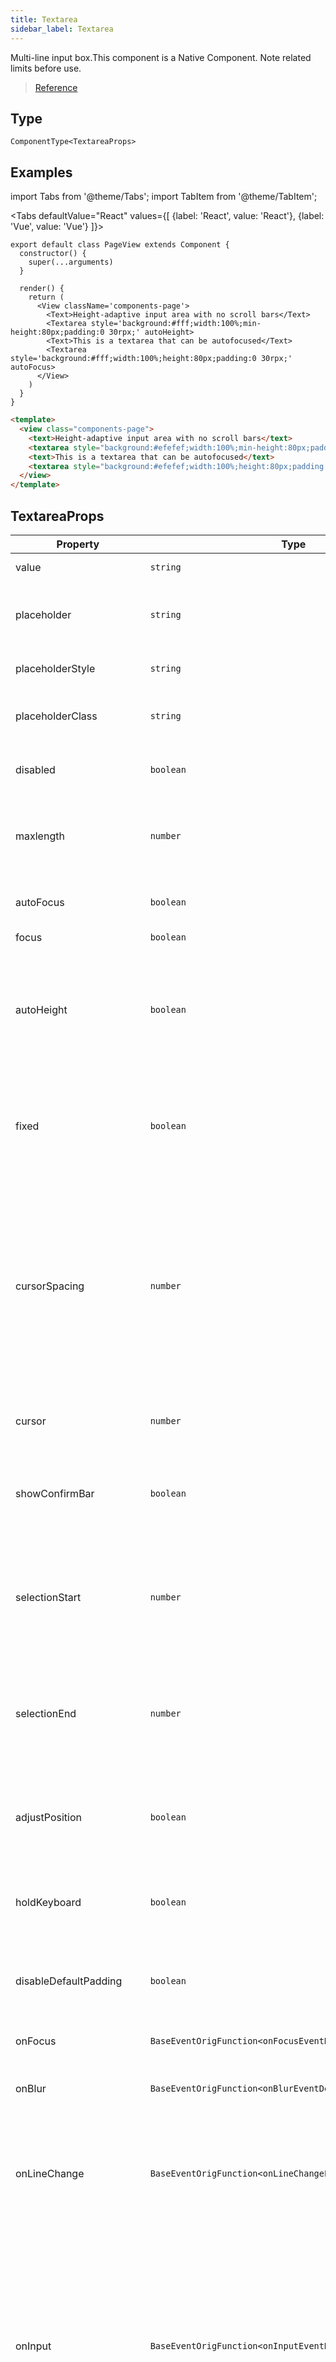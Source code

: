 ```yaml
---
title: Textarea
sidebar_label: Textarea
---
```


Multi-line input box.This component is a Native Component. Note related limits before use.

> [Reference](https://developers.weixin.qq.com/miniprogram/dev/component/textarea.html)

## Type

```tsx
ComponentType<TextareaProps>
```

## Examples


import Tabs from '@theme/Tabs';
import TabItem from '@theme/TabItem';

<Tabs
  defaultValue="React"
  values={[
    {label: 'React', value: 'React'},
 {label: 'Vue', value: 'Vue'}
 ]}>
<TabItem value="React">

```tsx
export default class PageView extends Component {
  constructor() {
    super(...arguments)
  }

  render() {
    return (
      <View className='components-page'>
        <Text>Height-adaptive input area with no scroll bars</Text>
        <Textarea style='background:#fff;width:100%;min-height:80px;padding:0 30rpx;' autoHeight>
        <Text>This is a textarea that can be autofocused</Text>
        <Textarea style='background:#fff;width:100%;height:80px;padding:0 30rpx;' autoFocus>
      </View>
    )
  }
}
```
</TabItem>

<TabItem value="Vue">

```html
<template>
  <view class="components-page">
    <text>Height-adaptive input area with no scroll bars</text>
    <textarea style="background:#efefef;width:100%;min-height:80px;padding:0 30rpx;" :auto-height="true" />
    <text>This is a textarea that can be autofocused</text>
    <textarea style="background:#efefef;width:100%;height:80px;padding:0 30rpx;" :auto-focusd="true" />
  </view>
</template>
```
  
</TabItem>
</Tabs>

## TextareaProps

<table>
  <thead>
    <tr>
      <th>Property</th>
      <th>Type</th>
      <th style={{ textAlign: "center"}}>Default</th>
      <th style={{ textAlign: "center"}}>Required</th>
      <th>Description</th>
    </tr>
  </thead>
  <tbody>
    <tr>
      <td>value</td>
      <td><code>string</code></td>
      <td style={{ textAlign: "center"}}></td>
      <td style={{ textAlign: "center"}}>Yes</td>
      <td>The content in the input box</td>
    </tr>
    <tr>
      <td>placeholder</td>
      <td><code>string</code></td>
      <td style={{ textAlign: "center"}}></td>
      <td style={{ textAlign: "center"}}>No</td>
      <td>The placeholder used when the input box is empty</td>
    </tr>
    <tr>
      <td>placeholderStyle</td>
      <td><code>string</code></td>
      <td style={{ textAlign: "center"}}></td>
      <td style={{ textAlign: "center"}}>No</td>
      <td>Specifies the style of the placeholder.</td>
    </tr>
    <tr>
      <td>placeholderClass</td>
      <td><code>string</code></td>
      <td style={{ textAlign: "center"}}><code>&quot;textarea-placeholder&quot;</code></td>
      <td style={{ textAlign: "center"}}>No</td>
      <td>Specifies the style class of the placeholder.</td>
    </tr>
    <tr>
      <td>disabled</td>
      <td><code>boolean</code></td>
      <td style={{ textAlign: "center"}}><code>false</code></td>
      <td style={{ textAlign: "center"}}>No</td>
      <td>Specifies whether to disable the component.</td>
    </tr>
    <tr>
      <td>maxlength</td>
      <td><code>number</code></td>
      <td style={{ textAlign: "center"}}><code>140</code></td>
      <td style={{ textAlign: "center"}}>No</td>
      <td>The maximum length. When it is set to "-1", the maximum length is not limited.</td>
    </tr>
    <tr>
      <td>autoFocus</td>
      <td><code>boolean</code></td>
      <td style={{ textAlign: "center"}}><code>false</code></td>
      <td style={{ textAlign: "center"}}>No</td>
      <td>Auto focus. The keyboard is automatically displayed.</td>
    </tr>
    <tr>
      <td>focus</td>
      <td><code>boolean</code></td>
      <td style={{ textAlign: "center"}}><code>false</code></td>
      <td style={{ textAlign: "center"}}>No</td>
      <td>Gets focus</td>
    </tr>
    <tr>
      <td>autoHeight</td>
      <td><code>boolean</code></td>
      <td style={{ textAlign: "center"}}><code>false</code></td>
      <td style={{ textAlign: "center"}}>No</td>
      <td>Specifies whether the height automatically increases. If this property is specified, style.height does not take effect.</td>
    </tr>
    <tr>
      <td>fixed</td>
      <td><code>boolean</code></td>
      <td style={{ textAlign: "center"}}><code>false</code></td>
      <td style={{ textAlign: "center"}}>No</td>
      <td>If the textarea is in an area of <code>position:fixed</code>, the value of the specified property should always be true.</td>
    </tr>
    <tr>
      <td>cursorSpacing</td>
      <td><code>number</code></td>
      <td style={{ textAlign: "center"}}><code>0</code></td>
      <td style={{ textAlign: "center"}}>No</td>
      <td>Specifies the distance between the cursor and the keyboard.It is either the distance between textarea and the bottom of the screen or the distance specified via cursor-spacing, whichever is smaller.</td>
    </tr>
    <tr>
      <td>cursor</td>
      <td><code>number</code></td>
      <td style={{ textAlign: "center"}}><code>-1</code></td>
      <td style={{ textAlign: "center"}}>No</td>
      <td>Specifies the cursor position during focusing.</td>
    </tr>
    <tr>
      <td>showConfirmBar</td>
      <td><code>boolean</code></td>
      <td style={{ textAlign: "center"}}><code>true</code></td>
      <td style={{ textAlign: "center"}}>No</td>
      <td>Specifies whether to display the bar containing the Done button above the keyboard</td>
    </tr>
    <tr>
      <td>selectionStart</td>
      <td><code>number</code></td>
      <td style={{ textAlign: "center"}}><code>-1</code></td>
      <td style={{ textAlign: "center"}}>No</td>
      <td>The start position of the cursor. It takes effect only during auto focusing, and needs to used with selectionEnd.</td>
    </tr>
    <tr>
      <td>selectionEnd</td>
      <td><code>number</code></td>
      <td style={{ textAlign: "center"}}><code>-1</code></td>
      <td style={{ textAlign: "center"}}>No</td>
      <td>The end position of the cursor. It takes effect only during auto focusing, and needs to used with selectionStart.</td>
    </tr>
    <tr>
      <td>adjustPosition</td>
      <td><code>boolean</code></td>
      <td style={{ textAlign: "center"}}><code>true</code></td>
      <td style={{ textAlign: "center"}}>No</td>
      <td>Specifies whether to automatically push up the page when the keyboard is displayed</td>
    </tr>
    <tr>
      <td>holdKeyboard</td>
      <td><code>boolean</code></td>
      <td style={{ textAlign: "center"}}><code>false</code></td>
      <td style={{ textAlign: "center"}}>No</td>
      <td>Specifies whether to hide the keyboard when the page is clicked when focused</td>
    </tr>
    <tr>
      <td>disableDefaultPadding</td>
      <td><code>boolean</code></td>
      <td style={{ textAlign: "center"}}><code>false</code></td>
      <td style={{ textAlign: "center"}}>No</td>
      <td>Specifies whether to remove the default inner margins under iOS</td>
    </tr>
    <tr>
      <td>onFocus</td>
      <td><code>BaseEventOrigFunction&lt;onFocusEventDetail&gt;</code></td>
      <td style={{ textAlign: "center"}}></td>
      <td style={{ textAlign: "center"}}>No</td>
      <td>Triggered when the input box is focused.</td>
    </tr>
    <tr>
      <td>onBlur</td>
      <td><code>BaseEventOrigFunction&lt;onBlurEventDetail&gt;</code></td>
      <td style={{ textAlign: "center"}}></td>
      <td style={{ textAlign: "center"}}>No</td>
      <td>Triggered when the input box is unfocused.</td>
    </tr>
    <tr>
      <td>onLineChange</td>
      <td><code>BaseEventOrigFunction&lt;onLineChangeEventDetail&gt;</code></td>
      <td style={{ textAlign: "center"}}></td>
      <td style={{ textAlign: "center"}}>No</td>
      <td>Called when the number of lines in the input box changes, event.detail = {`{height: 0, heightRpx: 0, lineCount: 0}`}</td>
    </tr>
    <tr>
      <td>onInput</td>
      <td><code>BaseEventOrigFunction&lt;onInputEventDetail&gt;</code></td>
      <td style={{ textAlign: "center"}}></td>
      <td style={{ textAlign: "center"}}>No</td>
      <td>An input event triggered when anything is input via the keyboard, event.detail = {`{value, cursor, keyCode}`}<br /><br /><strong>Return values of the bindinput processing function will not be reflected on textarea.</strong></td>
    </tr>
    <tr>
      <td>onConfirm</td>
      <td><code>BaseEventOrigFunction&lt;onConfirmEventDetail&gt;</code></td>
      <td style={{ textAlign: "center"}}></td>
      <td style={{ textAlign: "center"}}>No</td>
      <td>A confirm event triggered when the <strong>Done</strong> button is tapped, event.detail = {`{value: value}`}</td>
    </tr>
    <tr>
      <td>onKeyboardHeightChange</td>
      <td><code>BaseEventOrigFunction&lt;onKeyboardHeightChangeEventDetail&gt;</code></td>
      <td style={{ textAlign: "center"}}></td>
      <td style={{ textAlign: "center"}}>No</td>
      <td>Triggered when the height of the keyboard changes.</td>
    </tr>
  </tbody>
</table>

### Property Support

|                 API                  | WeChat Mini-Program | H5 | React Native |
|:------------------------------------:|:-------------------:|:--:|:------------:|
|         TextareaProps.value          |         ✔️          | ✔️ |      ✔️      |
|      TextareaProps.placeholder       |         ✔️          | ✔️ |      ✔️      |
|    TextareaProps.placeholderStyle    |         ✔️          |    |              |
|    TextareaProps.placeholderClass    |         ✔️          |    |              |
|        TextareaProps.disabled        |         ✔️          | ✔️ |      ✔️      |
|       TextareaProps.maxlength        |         ✔️          | ✔️ |      ✔️      |
|       TextareaProps.autoFocus        |         ✔️          | ✔️ |              |
|         TextareaProps.focus          |         ✔️          |    |      ✔️      |
|       TextareaProps.autoHeight       |         ✔️          |    |      ✔️      |
|         TextareaProps.fixed          |         ✔️          |    |              |
|     TextareaProps.cursorSpacing      |         ✔️          |    |              |
|         TextareaProps.cursor         |         ✔️          |    |              |
|     TextareaProps.showConfirmBar     |         ✔️          |    |              |
|     TextareaProps.selectionStart     |         ✔️          |    |      ✔️      |
|      TextareaProps.selectionEnd      |         ✔️          |    |      ✔️      |
|     TextareaProps.adjustPosition     |         ✔️          |    |              |
|      TextareaProps.holdKeyboard      |         ✔️          |    |              |
| TextareaProps.disableDefaultPadding  |         ✔️          |    |              |
|        TextareaProps.onFocus         |         ✔️          | ✔️ |      ✔️      |
|         TextareaProps.onBlur         |         ✔️          | ✔️ |      ✔️      |
|      TextareaProps.onLineChange      |         ✔️          |    |      ✔️      |
|        TextareaProps.onInput         |         ✔️          | ✔️ |      ✔️      |
|       TextareaProps.onConfirm        |         ✔️          |    |      ✔️      |
| TextareaProps.onKeyboardHeightChange |         ✔️          |    |              |

### onFocusEventDetail

<table>
  <thead>
    <tr>
      <th>Param</th>
      <th>Type</th>
      <th>Description</th>
    </tr>
  </thead>
  <tbody>
    <tr>
      <td>value</td>
      <td><code>string</code></td>
      <td>input value</td>
    </tr>
    <tr>
      <td>height</td>
      <td><code>number</code></td>
      <td>Keyboard height</td>
    </tr>
  </tbody>
</table>

### onBlurEventDetail

<table>
  <thead>
    <tr>
      <th>Param</th>
      <th>Type</th>
      <th>Description</th>
    </tr>
  </thead>
  <tbody>
    <tr>
      <td>value</td>
      <td><code>string</code></td>
      <td>input value</td>
    </tr>
    <tr>
      <td>cursor</td>
      <td><code>number</code></td>
      <td>cursor position</td>
    </tr>
  </tbody>
</table>

### onLineChangeEventDetail

<table>
  <thead>
    <tr>
      <th>Param</th>
      <th>Type</th>
    </tr>
  </thead>
  <tbody>
    <tr>
      <td>height</td>
      <td><code>number</code></td>
    </tr>
    <tr>
      <td>heightRpx</td>
      <td><code>number</code></td>
    </tr>
    <tr>
      <td>lineCount</td>
      <td><code>number</code></td>
    </tr>
  </tbody>
</table>

### onInputEventDetail

<table>
  <thead>
    <tr>
      <th>Param</th>
      <th>Type</th>
      <th>Description</th>
    </tr>
  </thead>
  <tbody>
    <tr>
      <td>value</td>
      <td><code>string</code></td>
      <td>input value</td>
    </tr>
    <tr>
      <td>cursor</td>
      <td><code>number</code></td>
      <td>cursor position</td>
    </tr>
    <tr>
      <td>keyCode</td>
      <td><code>number</code></td>
      <td>key code</td>
    </tr>
  </tbody>
</table>

### onConfirmEventDetail

<table>
  <thead>
    <tr>
      <th>Param</th>
      <th>Type</th>
      <th>Description</th>
    </tr>
  </thead>
  <tbody>
    <tr>
      <td>value</td>
      <td><code>string</code></td>
      <td>input value</td>
    </tr>
  </tbody>
</table>

### onKeyboardHeightChangeEventDetail

<table>
  <thead>
    <tr>
      <th>Param</th>
      <th>Type</th>
      <th>Description</th>
    </tr>
  </thead>
  <tbody>
    <tr>
      <td>height</td>
      <td><code>number</code></td>
      <td>Keyboard height</td>
    </tr>
    <tr>
      <td>duration</td>
      <td><code>number</code></td>
      <td>Duration</td>
    </tr>
  </tbody>
</table>

## API Support

|   API    | WeChat Mini-Program | H5 | React Native |
|:--------:|:-------------------:|:--:|:------------:|
| Textarea |         ✔️          | ✔️ |      ✔️      |
